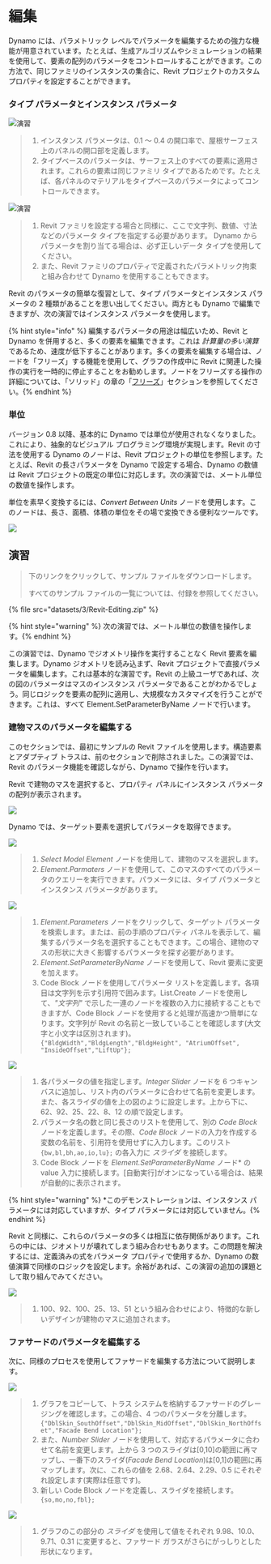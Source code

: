 # 編集

Dynamo には、パラメトリック レベルでパラメータを編集するための強力な機能が用意されています。たとえば、生成アルゴリズムやシミュレーションの結果を使用して、要素の配列のパラメータをコントロールすることができます。この方法で、同じファミリのインスタンスの集合に、Revit プロジェクトのカスタム プロパティを設定することができます。

### タイプ パラメータとインスタンス パラメータ

![演習](images/3/32(2).jpg)

> 1. インスタンス パラメータは、0.1 ～ 0.4 の開口率で、屋根サーフェス上のパネルの開口部を定義します。
> 2. タイプベースのパラメータは、サーフェス上のすべての要素に適用されます。これらの要素は同じファミリ タイプであるためです。たとえば、各パネルのマテリアルをタイプベースのパラメータによってコントロールできます。

![演習](../.gitbook/assets/params.jpg)

> 1. Revit ファミリを設定する場合と同様に、ここで文字列、数値、寸法などのパラメータ タイプを指定する必要があります。 Dynamo からパラメータを割り当てる場合は、必ず正しいデータ タイプを使用してください。
> 2. また、Revit ファミリのプロパティで定義されたパラメトリック拘束と組み合わせて Dynamo を使用することもできます。

Revit のパラメータの簡単な復習として、タイプ パラメータとインスタンス パラメータの 2 種類があることを思い出してください。両方とも Dynamo で編集できますが、次の演習ではインスタンス パラメータを使用します。

{% hint style="info" %} 編集するパラメータの用途は幅広いため、Revit と Dynamo を併用すると、多くの要素を編集できます。これは _計算量の多い演算_ であるため、速度が低下することがあります。多くの要素を編集する場合は、ノードを「フリーズ」する機能を使用して、グラフの作成中に Revit に関連した操作の実行を一時的に停止することをお勧めします。ノードをフリーズする操作の詳細については、「ソリッド」の章の「[フリーズ](../essential-nodes-and-concepts/5\_geometry-for-computational-design/5-6\_solids.md#freezing)」セクションを参照してください。{% endhint %}

### 単位

バージョン 0.8 以降、基本的に Dynamo では単位が使用されなくなりました。これにより、抽象的なビジュアル プログラミング環境が実現します。Revit の寸法を使用する Dynamo のノードは、Revit プロジェクトの単位を参照します。たとえば、Revit の長さパラメータを Dynamo で設定する場合、Dynamo の数値は Revit プロジェクトの既定の単位に対応します。次の演習では、メートル単位の数値を操作します。

単位を素早く変換するには、_Convert Between Units_ ノードを使用します。このノードは、長さ、面積、体積の単位をその場で変換できる便利なツールです。

![](images/3/editing-units.jpg)

## 演習

> 下のリンクをクリックして、サンプル ファイルをダウンロードします。
>
> すべてのサンプル ファイルの一覧については、付録を参照してください。

{% file src="datasets/3/Revit-Editing.zip" %}

{% hint style="warning" %} 次の演習では、メートル単位の数値を操作します。{% endhint %}

この演習では、Dynamo でジオメトリ操作を実行することなく Revit 要素を編集します。Dynamo ジオメトリを読み込まず、Revit プロジェクトで直接パラメータを編集します。これは基本的な演習です。Revit の上級ユーザであれば、次の図のパラメータはマスのインスタンス パラメータであることがわかるでしょう。同じロジックを要素の配列に適用し、大規模なカスタマイズを行うことができます。これは、すべて Element.SetParameterByName ノードで行います。

### 建物マスのパラメータを編集する

このセクションでは、最初にサンプルの Revit ファイルを使用します。構造要素とアダプティブ トラスは、前のセクションで削除されました。この演習では、Revit のパラメータ機能を確認しながら、Dynamo で操作を行います。

Revit で建物のマスを選択すると、プロパティ パネルにインスタンス パラメータの配列が表示されます。

![](images/3/editing-exercise01.jpg)

Dynamo では、ターゲット要素を選択してパラメータを取得できます。

![](images/3/editing-exercise02.jpg)

> 1. _Select Model Element_ ノードを使用して、建物のマスを選択します。
> 2. _Element.Parmaters_ ノードを使用して、このマスのすべてのパラメータのクエリーを実行できます。パラメータには、タイプ パラメータとインスタンス パラメータがあります。

![](images/3/editing-exercise03.jpg)

> 1. _Element.Parameters_ ノードをクリックして、ターゲット パラメータを検索します。または、前の手順のプロパティ パネルを表示して、編集するパラメータ名を選択することもできます。この場合、建物のマスの形状に大きく影響するパラメータを探す必要があります。
> 2. _Element.SetParameterByName_ ノードを使用して、Revit 要素に変更を加えます。
> 3. Code Block ノードを使用してパラメータ リストを定義します。各項目は文字列を示す引用符で囲みます。List.Create ノードを使用して、_"文字列"_ で示した一連のノードを複数の入力に接続することもできますが、Code Block ノードを使用すると処理が高速かつ簡単になります。文字列が Revit の名前と一致していることを確認します(大文字と小文字は区別されます)。`{"BldgWidth","BldgLength","BldgHeight", "AtriumOffset", "InsideOffset","LiftUp"};`

![](images/3/editing-exercise04.jpg)

> 1. 各パラメータの値を指定します。_Integer Slider_ ノードを 6 つキャンバスに追加し、リスト内のパラメータに合わせて名前を変更します。また、各スライダの値を上の図のように設定します。上から下に、62、92、25、22、8、12 の順で設定します。
> 2. パラメータ名の数と同じ長さのリストを使用して、別の _Code Block_ ノードを定義します。その際、_Code Block_ ノードの入力を作成する変数の名前を、引用符を使用せずに入力します。このリスト `{bw,bl,bh,ao,io,lu};` の各入力に _スライダ_ を接続します。
> 3. Code Block ノードを _Element.SetParameterByName_ ノード* の value 入力に接続します。[自動実行]がオンになっている場合は、結果が自動的に表示されます。

{% hint style="warning" %} *このデモンストレーションは、インスタンス パラメータには対応していますが、タイプ パラメータには対応していません。{% endhint %}

Revit と同様に、これらのパラメータの多くは相互に依存関係があります。これらの中には、ジオメトリが壊れてしまう組み合わせもあります。この問題を解決するには、定義済みの式をパラメータ プロパティで使用するか、Dynamo の数値演算で同様のロジックを設定します。余裕があれば、この演習の追加の課題として取り組んでみてください。

![](images/3/editing-exercise05.jpg)

> 1. 100、92、100、25、13、51 という組み合わせにより、特徴的な新しいデザインが建物のマスに追加されます。

### ファサードのパラメータを編集する

次に、同様のプロセスを使用してファサードを編集する方法について説明します。

![](images/3/editing-exercise06.jpg)

> 1. グラフをコピーして、トラス システムを格納するファサードのグレージングを確認します。この場合、4 つのパラメータを分離します。`{"DblSkin_SouthOffset","DblSkin_MidOffset","DblSkin_NorthOffset","Facade Bend Location"};`
> 2. また、_Number Slider_ ノードを使用して、対応するパラメータに合わせて名前を変更します。上から 3 つのスライダは[0,10]の範囲に再マップし、一番下のスライダ(_Facade Bend Location_)は[0,1]の範囲に再マップします。次に、これらの値を 2.68、2.64、2.29、0.5 にそれぞれ設定します(実際は任意です)。
> 3. 新しい Code Block ノードを定義し、スライダを接続します。`{so,mo,no,fbl};`

![](images/3/editing-exercise07.jpg)

> 1. グラフのこの部分の _スライダ_ を使用して値をそれぞれ 9.98、10.0、9.71、0.31 に変更すると、ファサード ガラスがさらにがっしりとした形状になります。
